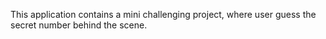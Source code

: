 This application contains a mini challenging project, where user guess the secret number behind the scene.
